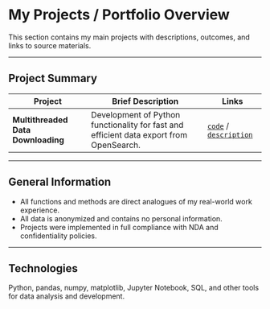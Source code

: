 # My Projects / Portfolio Overview  
This section contains my main projects with descriptions, outcomes, and links to source materials.

---

## Project Summary

| Project                      | Brief Description                                                  | Links                                |
|-----------------------------|---------------------------------------------------------------------|--------------------------------------|
| **Multithreaded Data Downloading** | Development of Python functionality for fast and efficient data export from OpenSearch. | [`code`](/common/concurrent_data_downloader.py) / [`description`](./1.%20Multithreaded%20Data%20Downloading.md) |

---

## General Information

- All functions and methods are direct analogues of my real-world work experience.  
- All data is anonymized and contains no personal information.  
- Projects were implemented in full compliance with NDA and confidentiality policies.

---

## Technologies

Python, pandas, numpy, matplotlib, Jupyter Notebook, SQL, and other tools for data analysis and development.
